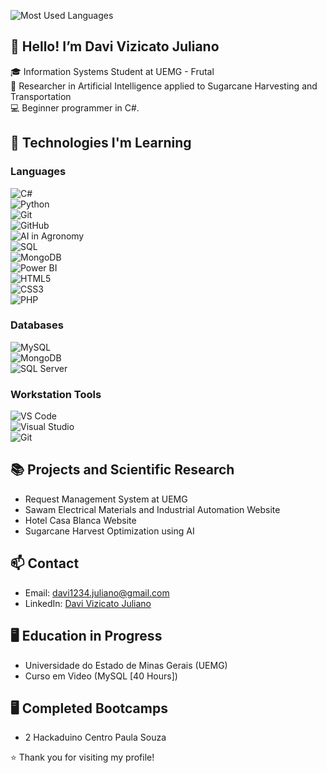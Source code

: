 ![Most Used Languages](https://github-readme-stats.vercel.app/api/top-langs/?username=DaviVizicatoJuliano&langs_count=10&theme=dark)

## 👋 Hello! I’m Davi Vizicato Juliano

🎓 Information Systems Student at UEMG - Frutal  
🔬 Researcher in Artificial Intelligence applied to Sugarcane Harvesting and Transportation  
💻 Beginner programmer in C#.

## 🚀 Technologies I'm Learning

### Languages

![C#](https://img.shields.io/badge/C%23-239120?style=for-the-badge&logo=c-sharp&logoColor=white)  
![Python](https://img.shields.io/badge/Python-3776AB?style=for-the-badge&logo=python&logoColor=white)  
![Git](https://img.shields.io/badge/Git-F05032?style=for-the-badge&logo=git&logoColor=white)  
![GitHub](https://img.shields.io/badge/GitHub-181717?style=for-the-badge&logo=github&logoColor=white)  
![AI in Agronomy](https://img.shields.io/badge/AI%20in%20Agronomy-4CAF50?style=for-the-badge&logo=numpy&logoColor=white)  
![SQL](https://img.shields.io/badge/SQL-4479A1?style=for-the-badge&logo=postgresql&logoColor=white)  
![MongoDB](https://img.shields.io/badge/MongoDB-47A248?style=for-the-badge&logo=mongodb&logoColor=white)  
![Power BI](https://img.shields.io/badge/PowerBI-F2C811?style=for-the-badge&logo=powerbi&logoColor=black)  
![HTML5](https://img.shields.io/badge/HTML5-E34F26?style=for-the-badge&logo=html5&logoColor=white)  
![CSS3](https://img.shields.io/badge/CSS3-1572B6?style=for-the-badge&logo=css3&logoColor=white)  
![PHP](https://img.shields.io/badge/PHP-777BB4?style=for-the-badge&logo=php&logoColor=white)

### Databases

![MySQL](https://img.shields.io/badge/mysql-4479A1.svg?style=for-the-badge&logo=mysql&logoColor=white)  
![MongoDB](https://img.shields.io/badge/MongoDB-%234ea94b.svg?style=for-the-badge&logo=mongodb&logoColor=white)  
![SQL Server](https://img.shields.io/badge/SQL%20Server-CC2927?style=for-the-badge&logo=microsoft-sql-server&logoColor=white)

### Workstation Tools

![VS Code](https://img.shields.io/badge/vscode-007ACC?style=for-the-badge&logo=visual-studio-code&logoColor=white)  
![Visual Studio](https://img.shields.io/badge/Visual_Studio-5C2D91?style=for-the-badge&logo=visual%20studio&logoColor=white)  
![Git](https://img.shields.io/badge/GIT-E44C30?style=for-the-badge&logo=git&logoColor=white)

## 📚 Projects and Scientific Research

- Request Management System at UEMG  
- Sawam Electrical Materials and Industrial Automation Website
- Hotel Casa Blanca Website
- Sugarcane Harvest Optimization using AI  

## 📫 Contact

- Email: davi1234.juliano@gmail.com  
- LinkedIn: [Davi Vizicato Juliano](https://www.linkedin.com/in/davi-vizicato-juliano-37303225b/)

## 🖥️ Education in Progress

- Universidade do Estado de Minas Gerais (UEMG) 
- Curso em Video (MySQL [40 Hours])

## 🖥️ Completed Bootcamps

- 2 Hackaduino Centro Paula Souza

⭐ Thank you for visiting my profile!
